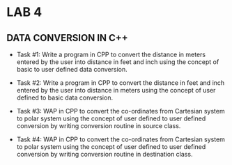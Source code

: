 # LAB 4

## DATA CONVERSION IN C++

* Task #1:
Write a program in CPP to convert the distance in meters entered by the user into distance in feet and
inch using the concept of basic to user defined data conversion.

* Task #2:
Write a program in CPP to convert the distance in feet and inch entered by the user into distance in
meters using the concept of user defined to basic data conversion.

* Task #3:
WAP in CPP to convert the co-ordinates from Cartesian system to polar system using the concept of
user defined to user defined conversion by writing conversion routine in source class.

* Task #4:
WAP in CPP to convert the co-ordinates from Cartesian system to polar system using the concept of
user defined to user defined conversion by writing conversion routine in destination class.

